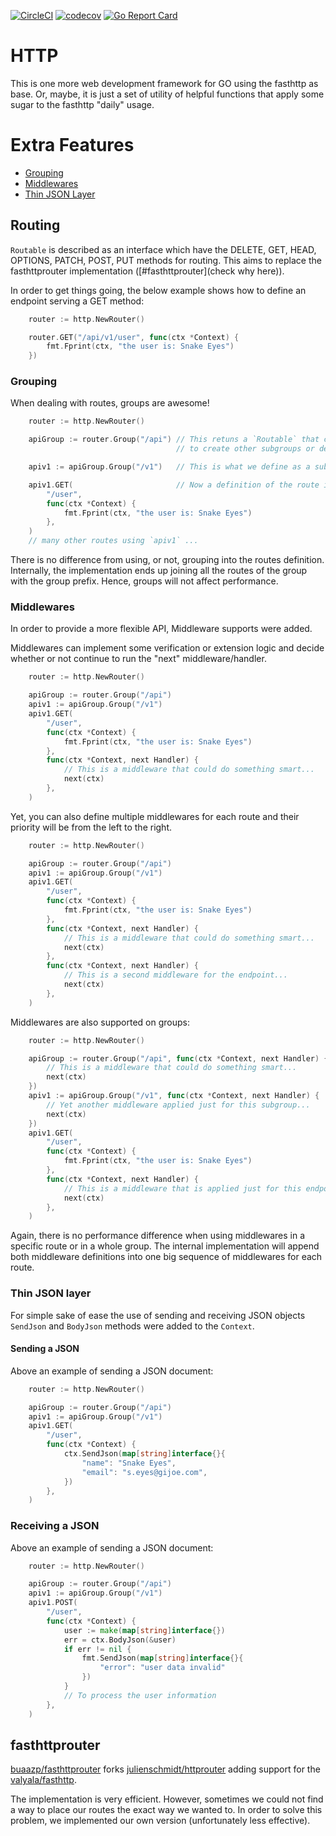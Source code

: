 
[![CircleCI](https://circleci.com/gh/lab259/http.svg?style=shield)](https://circleci.com/gh/lab259/http)
[![codecov](https://codecov.io/gh/lab259/http/branch/master/graph/badge.svg)](https://codecov.io/gh/lab259/http)
[![Go Report Card](https://goreportcard.com/badge/github.com/lab259/http)](https://goreportcard.com/report/github.com/lab259/http)

# HTTP

This is one more web development framework for GO using the fasthttp as base.
Or, maybe, it is just a set of utility of helpful functions that apply some
sugar to the fasthttp "daily" usage.

# Extra Features

* [Grouping](#grouping)
* [Middlewares](#middlewares)
* [Thin JSON Layer](#thin-json-layer)

## Routing

`Routable` is described as an interface which have the DELETE, GET, HEAD,
OPTIONS, PATCH, POST, PUT methods for routing. This aims to replace the
fasthttprouter implementation ([#fasthttprouter](check why here)).

In order to get things going, the below example shows how to define an endpoint
serving a GET method:

```go
	router := http.NewRouter()

	router.GET("/api/v1/user", func(ctx *Context) {
		fmt.Fprint(ctx, "the user is: Snake Eyes")
	})
```

### Grouping

When dealing with routes, groups are awesome!

```go
	router := http.NewRouter()

	apiGroup := router.Group("/api") // This retuns a `Routable` that can be used
	                                 // to create other subgroups or define routes.

	apiv1 := apiGroup.Group("/v1")   // This is what we define as a subgroup.

	apiv1.GET(                       // Now a definition of the route itself.
		"/user",
		func(ctx *Context) {
			fmt.Fprint(ctx, "the user is: Snake Eyes")
		},
	)
	// many other routes using `apiv1` ...
```

There is no difference from using, or not, grouping into the routes definition.
Internally, the implementation ends up joining all the routes of the group with
the group prefix. Hence, groups will not affect performance.

### Middlewares

In order to provide a more flexible API, Middleware supports were added.

Middlewares can implement some verification or extension logic and decide
whether or not continue to run the "next" middleware/handler.

```go
	router := http.NewRouter()

	apiGroup := router.Group("/api")
	apiv1 := apiGroup.Group("/v1")
	apiv1.GET(
		"/user",
		func(ctx *Context) {
			fmt.Fprint(ctx, "the user is: Snake Eyes")
		},
		func(ctx *Context, next Handler) {
			// This is a middleware that could do something smart...
			next(ctx)
		},
	)
```

Yet, you can also define multiple middlewares for each route and their priority
will be from the left to the right.

```go
	router := http.NewRouter()

	apiGroup := router.Group("/api")
	apiv1 := apiGroup.Group("/v1")
	apiv1.GET(
		"/user",
		func(ctx *Context) {
			fmt.Fprint(ctx, "the user is: Snake Eyes")
		},
		func(ctx *Context, next Handler) {
			// This is a middleware that could do something smart...
			next(ctx)
		},
		func(ctx *Context, next Handler) {
			// This is a second middleware for the endpoint...
			next(ctx)
		},
	)
```

Middlewares are also supported on groups:

```go
	router := http.NewRouter()

	apiGroup := router.Group("/api", func(ctx *Context, next Handler) {
		// This is a middleware that could do something smart...
		next(ctx)
	})
	apiv1 := apiGroup.Group("/v1", func(ctx *Context, next Handler) {
		// Yet another middleware applied just for this subgroup...
		next(ctx)
	})
	apiv1.GET(
		"/user",
		func(ctx *Context) {
			fmt.Fprint(ctx, "the user is: Snake Eyes")
		},
		func(ctx *Context, next Handler) {
			// This is a middleware that is applied just for this endpoint
			next(ctx)
		},
	)
```

Again, there is no performance difference when using middlewares in a specific
route or in a whole group. The internal implementation will append both
middleware definitions into one big sequence of middlewares for each route.

### Thin JSON layer

For simple sake of ease the use of sending and receiving JSON objects `SendJson`
and `BodyJson` methods were added to the `Context`.

#### Sending a JSON

Above an example of sending a JSON document:

```go
	router := http.NewRouter()

	apiGroup := router.Group("/api")
	apiv1 := apiGroup.Group("/v1")
	apiv1.GET(
		"/user",
		func(ctx *Context) {
			ctx.SendJson(map[string]interface{}{
				"name": "Snake Eyes",
				"email": "s.eyes@gijoe.com",
			})
		},
	)
```

### Receiving a JSON

Above an example of sending a JSON document:

```go
	router := http.NewRouter()

	apiGroup := router.Group("/api")
	apiv1 := apiGroup.Group("/v1")
	apiv1.POST(
		"/user",
		func(ctx *Context) {
			user := make(map[string]interface{})
			err = ctx.BodyJson(&user)
			if err != nil {
				fmt.SendJson(map[string]interface{}{
					"error": "user data invalid"
				})
			}
			// To process the user information
		},
	)
```

## fasthttprouter

[buaazp/fasthttprouter](https://github.com/buaazp/fasthttprouter) forks
[julienschmidt/httprouter](https://github.com/julienschmidt/httprouter) adding
support for the [valyala/fasthttp](https://github.com/valyala/fasthttp).

The implementation is very efficient. However, sometimes we could not find a way
to place our routes the exact way we wanted to. In order to solve this problem,
we implemented our own version (unfortunately less effective).
